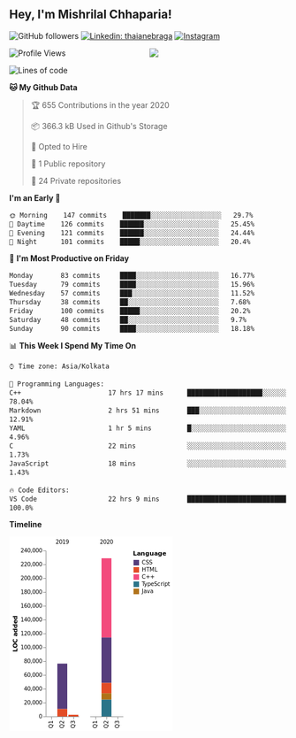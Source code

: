 <h2>Hey, I'm Mishrilal Chhaparia!</h2>

<!-- ![Mishrilal's github stats](https://github-readme-stats.vercel.app/api?username=mishrilal&theme=blue-green&show_icons=true&count_private=true) -->
![GitHub followers](https://img.shields.io/github/followers/mishrilal?color=181717&label=Follow%20%40mishrilal&logo=Github&style=for-the-badge)
[![Linkedin: thaianebraga](https://img.shields.io/badge/linkedin-%230077B5.svg?&style=for-the-badge&logo=linkedin&logoColor=white&link=https://www.linkedin.com/in/mishrilal-chhaparia-074969192/)](https://www.linkedin.com/in/mishrilal-chhaparia-074969192/)
[![Instagram](https://img.shields.io/badge/instagram-%23E4405F.svg?&style=for-the-badge&logo=instagram&logoColor=white&link=https://www.instagram.com/am_mishri/)](https://www.instagram.com/am_mishri/)


<img align='right' src="https://avatars1.githubusercontent.com/u/53535840?s=400&u=ccbf62c3091d7277d104d3666e4598207f27c197&v=4" width="250">

<!--START_SECTION:waka-->
![Profile Views](http://img.shields.io/badge/Profile%20Views-469-blue)

![Lines of code](https://img.shields.io/badge/From%20Hello%20World%20I%27ve%20Written-318392%20Lines%20of%20code-blue)

**🐱 My Github Data** 

> 🏆 655 Contributions in the year 2020
 > 
> 📦 366.3 kB Used in Github's Storage 
 > 
> 💼 Opted to Hire
 > 
> 📜 1 Public repository 
 > 
> 🔑 24 Private repositories 

**I'm an Early 🐤** 

```text
🌞 Morning    147 commits    ███████░░░░░░░░░░░░░░░░░░   29.7% 
🌆 Daytime    126 commits    ██████░░░░░░░░░░░░░░░░░░░   25.45% 
🌃 Evening    121 commits    ██████░░░░░░░░░░░░░░░░░░░   24.44% 
🌙 Night      101 commits    █████░░░░░░░░░░░░░░░░░░░░   20.4%

```
📅 **I'm Most Productive on Friday** 

```text
Monday       83 commits     ████░░░░░░░░░░░░░░░░░░░░░   16.77% 
Tuesday      79 commits     ████░░░░░░░░░░░░░░░░░░░░░   15.96% 
Wednesday    57 commits     ███░░░░░░░░░░░░░░░░░░░░░░   11.52% 
Thursday     38 commits     ██░░░░░░░░░░░░░░░░░░░░░░░   7.68% 
Friday       100 commits    █████░░░░░░░░░░░░░░░░░░░░   20.2% 
Saturday     48 commits     ██░░░░░░░░░░░░░░░░░░░░░░░   9.7% 
Sunday       90 commits     ████░░░░░░░░░░░░░░░░░░░░░   18.18%

```


📊 **This Week I Spend My Time On** 

```text
⌚︎ Time zone: Asia/Kolkata

💬 Programming Languages: 
C++                      17 hrs 17 mins      ███████████████████░░░░░░   78.04% 
Markdown                 2 hrs 51 mins       ███░░░░░░░░░░░░░░░░░░░░░░   12.91% 
YAML                     1 hr 5 mins         █░░░░░░░░░░░░░░░░░░░░░░░░   4.96% 
C                        22 mins             ░░░░░░░░░░░░░░░░░░░░░░░░░   1.73% 
JavaScript               18 mins             ░░░░░░░░░░░░░░░░░░░░░░░░░   1.43%

🔥 Code Editors: 
VS Code                  22 hrs 9 mins       █████████████████████████   100.0%

```

**Timeline**

![Chart not found](https://github.com/mishrilal/mishrilal/blob/master/charts/bar_graph.png) 


<!--END_SECTION:waka-->
